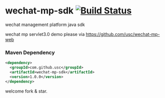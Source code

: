 wechat-mp-sdk  [![Build Status](https://travis-ci.org/usc/wechat-mp-sdk.svg?branch=master)](https://travis-ci.org/usc/wechat-mp-sdk)
=============

wechat management platform java sdk

wechat mp servlet3.0 demo please via <https://github.com/usc/wechat-mp-web>

### Maven Dependency ###
``` xml
<dependency>
  <groupId>com.github.usc</groupId>
  <artifactId>wechat-mp-sdk</artifactId>
  <version>1.0.0</version>
</dependency>
```

welcome fork & star.
